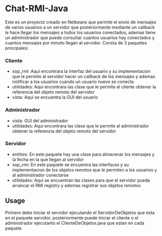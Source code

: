 # Chat-RMI-Java

Este es un proyecto creado en Netbeans que permite el envio de mensajes de varios usuarios a un servidor que posteriormente mediante un callback le hace llegar los mensajes a todos los usuarios conectados, ademas tiene un administrador que puede consultar cuantos usuarios hay conectados y cuantos mensajes por minuto llegan al servidor. Consta de 3 paquetes principales:

### Cliente
  * sop_rmi: Aqui encontrara la interfaz del usuario y su implementacion  que le permite al servidor hacer un callback de los mensajes y ademas notificar a los usuarios cuando un usuario nuevo se conecta
  * utilidades: Aqui encontrara las clase que le permite al cliente obtener la referencia del objeto remoto del servidor
  * vista: Aqui se encuentra la GUI del usuario
### Administrador
  * vista: GUI del administrador
  * utilidades: Aqui encontrara las clase que le permite al administrador obtener la referencia del objeto remoto del servidor
### Servidor
  * entities: En este paquete hay una clase para almacenar los mensajes y la fecha en la que llegan al servidor
  * sop_rmi: En este paquete se encuentra las interfaces y su implementacion de los objetos remotos que le permiten a los usuarios y al administrador conectarse
  * utilidades: Aqui se encuentran las clases para que el servidor pueda arrancar el RMI registry y ademas registrar sus objetos remotos
  

## Usage

Primero debe iniciar el servidor ejecutando el ServidorDeObjetos que esta en el paquete servidor, posteriormente puede iniciar el cliente o el administrador ejecutanto el ClienteDeObjetos.java que estan en cada paquete
